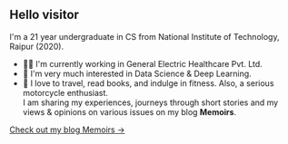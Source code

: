 ## Hello visitor

<!--
**imounish/imounish** is a ✨ _special_ ✨ repository because its `README.md` (this file) appears on your GitHub profile.

Here are some ideas to get you started:

- 🔭 I’m currently working on ...
- 🌱 I’m currently learning ...
- 👯 I’m looking to collaborate on ...
- 🤔 I’m looking for help with ...
- 💬 Ask me about ...
- 📫 How to reach me: ...
- 😄 Pronouns: ...
- ⚡ Fun fact: ...
-->

<!-- ![Picture of an author](https://github.com/imounish/imounish/blob/master/author.jpg "Author") -->

I'm a 21 year undergraduate in CS from National Institute of Technology, Raipur (2020).  
- 👨‍💻 I'm currently working in General Electric Healthcare Pvt. Ltd.
- 🔭 I'm very much interested in Data Science & Deep Learning.  
- 🌱 I love to travel, read books, and indulge in fitness. Also, a serious motorcycle enthusiast.  
I am sharing my experiences, journeys through short stories and my views & opinions on various issues on my blog **Memoirs**.

<!-- <img src="https://github.com/imounish/imounish/blob/master/memoirs_logo.jpg" width="200" href="https://imounish.github.io" alt="Memoirs Logo">   -->

<a target="_blank" href="https://imounish.github.io" class="btn btn-dark">Check out my blog Memoirs &rarr;</a>

